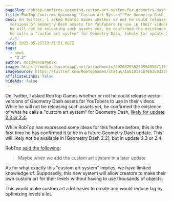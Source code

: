 ```yaml
---
pageSlug: robtop-confirms-upcoming-custom-art-system-for-geometry-dash
title: RobTop Confirms Upcoming "Custom Art System" For Geometry Dash
desc: On Twitter, I asked RobTop Games whether or not he could release vector
  versions of Geometry Dash assets for YouTubers to use in their videos. While
  he will not be releasing such assets yet, he confirmed the existence of what
  he calls a "custom art system" for Geometry Dash, likely for update 2.3 or
  2.4.
date: 2023-05-25T23:31:51.067Z
tags:
  - news
  - "2.2"
author: moldymacaronix
image: https://media.discordapp.net/attachments/392087938239954950/1111438069262991420/image.png?width=1195&height=675
imageSource: https://twitter.com/RobTopGames/status/1661817367603683330
affiliateLinks: false
hideAds: false
---
```

On Twitter, I asked RobTop Games whether or not he could release vector versions of Geometry Dash assets for YouTubers to use in their videos. While he will not be releasing such assets yet, he confirmed the existence of what he calls a "custom art system" for Geometry Dash, [likely for update 2.3 or 2.4](/posts/robtop-has-geometry-dash-2-3-game-mode-planned/).

While RobTop has expressed some ideas for this feature before, this is the first time he has confirmed it to be in a future Geometry Dash update. This will likely not be available in [Geometry Dash 2.2], but in update 2.3 or 2.4.

RobTop [said the following](https://twitter.com/RobTopGames/status/1661817367603683330):

> Maybe when we add the custom art system in a later update

As for what exactly this "custom art system" implies, we have limited knowledge of. Supposedly, this new system will allow creators to make their own custom art for their levels without having to use thousands of objects.

This would make custom art a lot easier to create and would reduce lag by optimizing levels a lot.